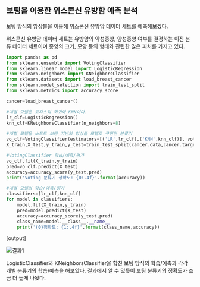 ## 보팅을 이용한 위스콘신 유방함 예측 분석

보팅 방식의 앙상블을 이용해 위스콘신 유방암 데이터 세트를 예측해보겠다.

위스콘신 유방암 데이터 세트는 유방암의 악성종양, 양성종양 여부를 결정하는 이진 분류 데이터 세트이며 종양의 크기, 모양 등의 형태와 관련한 많은 피처를 가지고 있다.

```python
import pandas as pd
from sklearn.ensemble import VotingClassifier
from sklearn.linear_model import LogisticRegression
from sklearn.neighbors import KNeighborsClassifier
from sklearn.datasets import load_breast_cancer
from sklearn.model_selection import train_test_split
from sklearn.metrics import accuracy_score

cancer=load_breast_cancer()

#개별 모델은 로지스틱 회귀와 KNN이다.
lr_clf=LogisticRegression()
knn_clf=KNeighborsClassifier(n_neighbors=8)

#개별 모델을 소프트 보팅 기반의 앙상블 모델로 구현한 분류기
vo_clf=VotingClassifier(estimators=[('LR',lr_clf),('KNN',knn_clf)], voting='soft')
X_train,X_test,y_train,y_test=train_test_split(cancer.data,cancer.target, test_size=0.2, random_state=0)

#VotingClassifier 학습/예측/평가
vo_clf.fit(X_train,y_train)
pred=vo_clf.predict(X_test)
accuracy=accuracy_score(y_test,pred)
print('Voting 분류기 정확도: {0:.4f}'.format(accuracy))

#개별 모델의 학습/예측/평가
classifiers=[lr_clf,knn_clf]
for model in classifiers:
    model.fit(X_train,y_train)
    pred=model.predict(X_test)
    accuracy=accuracy_score(y_test,pred)
    class_name=model.__class__.__name__
    print('{0}정확도: {1:.4f}'.format(class_name,accuracy))
```

[output]

![결과1](https://user-images.githubusercontent.com/77263283/125439860-3c5d0dee-9faf-4cf0-86b7-a4a56beb5647.png)

LogisticClassifier와 KNeighborsClassifier을 합친 보팅 방식의 학습/예측과 각각 개별 분류기의 학습/예측을 해보았다. 결과에서 알 수 있듯이 보팅 분류기의 정확도가 조금 더 높게 나왔다.

